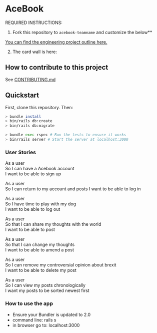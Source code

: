 # AceBook

REQUIRED INSTRUCTIONS:

1. Fork this repository to `acebook-teamname` and customize
the below**

[You can find the engineering project outline here.](https://github.com/makersacademy/course/tree/master/engineering_projects/rails)

2. The card wall is here: <please update>

## How to contribute to this project
See [CONTRIBUTING.md](CONTRIBUTING.md)

## Quickstart

First, clone this repository. Then:

```bash
> bundle install
> bin/rails db:create
> bin/rails db:migrate

> bundle exec rspec # Run the tests to ensure it works
> bin/rails server # Start the server at localhost:3000
```

### User Stories ###

As a user  
So I can have a Acebook account  
I want to be able to sign up

As a user  
So I can return to my account and posts
I want to be able to log in

As a user  
So I have time to play with my dog  
I want to be able to log out

As a user  
So that I can share my thoughts with the world  
I want to be able to post

As a user  
So that I can change my thoughts  
I want to be able to amend a post

As a user  
So I can remove my controversial opinion about brexit  
I want to be able to delete my post

As a user  
So I can view my posts chronologically  
I want my posts to be sorted newest first




### How to use the app ###

* Ensure your Bundler is updated to 2.0
* command line: rails s
* in browser go to: localhost:3000


